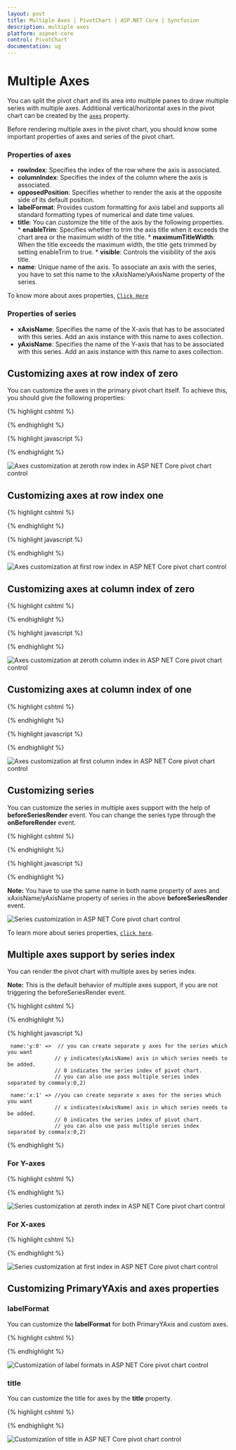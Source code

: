 ```yaml
---
layout: post
title: Multiple Axes | PivotChart | ASP.NET Core | Syncfusion
description: multiple axes
platform: aspnet-core
control: PivotChart
documentation: ug
---
```


# Multiple Axes

You can split the pivot chart and its area into multiple panes to draw multiple series with multiple axes. Additional vertical/horizontal axes in the pivot chart can be created by the [`axes`](/api/js/ejpivotchart#members:axes) property.

Before rendering multiple axes in the pivot chart, you should know some important properties of axes and series of the pivot chart.

### Properties of axes

* **rowIndex**: Specifies the index of the row where the axis is associated.
* **columnIndex**: Specifies the index of the column where the axis is associated.
* **opposedPosition**: Specifies whether to render the axis at the opposite side of its default position.
* **labelFormat**: Provides custom formatting for axis label and supports all standard formatting types of numerical and date time values.
* **title**: You can customize the title of the axis by the following properties.
       * **enableTrim**: Specifies whether to trim the axis title when it exceeds the chart area or the maximum width of the title.
       * **maximumTitleWidth**: When the title exceeds the maximum width, the title gets trimmed by setting enableTrim to true.
       * **visible**: Controls the visibility of the axis title.
* **name**: Unique name of the axis. To associate an axis with the series, you have to set this name to the xAxisName/yAxisName property of the series.

To know more about axes properties, [`Click Here`](https://help.syncfusion.com/api/js/ejchart#members:axes)

### Properties of series

* **xAxisName**: Specifies the name of the X-axis that has to be associated with this series. Add an axis instance with this name to axes collection.
* **yAxisName**: Specifies the name of the Y-axis that has to be associated with this series. Add an axis instance with this name to axes collection.

## Customizing axes at row index of zero
You can customize the axes in the primary pivot chart itself. To achieve this, you should give the following properties:

{% highlight cshtml %}

 <ej-pivot-chart id="PivotChart1" beforeSeriesRender="onBeforeRender">
    <e-axes>
    <e-axis name="yAxisConfig" rowIndex="0"></e-axis>
    </e-axes>
 </ej-pivot-chart>

 {% endhighlight %}

 {% highlight javascript %}

 <script type="text/javascript">

 function onBeforeRender(args) {
 for (var i = 0; i < args.series.length; i++) {
    if (args.series[i].name.indexOf("Australia") != -1) {
       args.series[i].yAxisName = "yAxisConfig";
       args.series[i].type = "line";
  }
 }
 return args;
 }

 </script>

 {% endhighlight %}

![Axes customization at zeroth row index in ASP NET Core pivot chart control](Multiple_Axes_images/rowIndex_zero.png)

## Customizing axes at row index one

 {% highlight cshtml %}

 <ej-pivot-chart id="PivotChart1" beforeSeriesRender="onBeforeRender">
    <e-axes>
    <e-axis name="yAxisConfig" rowIndex="1"></e-axis>
    </e-axes>
 </ej-pivot-chart>

 {% endhighlight %}

 {% highlight javascript %}

 <script type="text/javascript">

 function onBeforeRender(args) {
 for (var i = 0; i < args.series.length; i++) {
    if (args.series[i].name.indexOf("Australia") != -1) {
       args.series[i].yAxisName = "yAxisConfig";
       args.series[i].type = "line";
  }
 }
 return args;
 }

 </script>

 {% endhighlight %}

![Axes customization at first row index in ASP NET Core pivot chart control](Multiple_Axes_images/rowIndex_one.png)

## Customizing axes at column index of zero

{% highlight cshtml %}

 <ej-pivot-chart id="PivotChart1" beforeSeriesRender="onBeforeRender">
 <e-axes>
    <e-axis name="yAxisConfig" columnIndex="0"></e-axis>
 </e-axes>
 </ej-pivot-chart>

 {% endhighlight %}

 {% highlight javascript %}

 <script type="text/javascript">

 function onBeforeRender(args) {
 for (var i = 0; i < args.series.length; i++) {
    if (args.series[i].name.indexOf("Australia") != -1) {
       args.series[i].xAxisName = "xAxisConfig";
       args.series[i].type = "line";
  }
 }
 return args;
 }

 </script>

 {% endhighlight %}

![Axes customization at zeroth column index in ASP NET Core pivot chart control](Multiple_Axes_images/columnindex_zero.png)

## Customizing axes at column index of one

{% highlight cshtml %}

 <ej-pivot-chart id="PivotChart1" beforeSeriesRender="onBeforeRender">
 <e-axes>
    <e-axis name="yAxisConfig" columnIndex="1"></e-axis>
 </e-axes>
 </ej-pivot-chart>

 {% endhighlight %}

 {% highlight javascript %}

 <script type="text/javascript">

 function onBeforeRender(args) {
 for (var i = 0; i < args.series.length; i++) {
    if (args.series[i].name.indexOf("Australia") != -1) {
       args.series[i].xAxisName = "xAxisConfig";
       args.series[i].type = "line";
  }
 }
 return args;
 }

 </script>

 {% endhighlight %}

![Axes customization at first column index in ASP NET Core pivot chart control](Multiple_Axes_images/columnindex_one.png)

## Customizing series
You can customize the series in multiple axes support with the help of **beforeSeriesRender** event. You can change the series type through the **onBeforeRender** event.

{% highlight cshtml %}

 <ej-pivot-chart id="PivotChart1" beforeSeriesRender="onBeforeRender">
  <e-axes>
    <e-axis name="yAxisConfig"></e-axis>
  </e-axes>
 </ej-pivot-chart>

 {% endhighlight %}

 {% highlight javascript %}

 <script type="text/javascript">

 function onBeforeRender(args) {
 for (var i = 0; i < args.series.length; i++) {
    if (args.series[i].name.indexOf("Australia") != -1) {
       args.series[i].yAxisName = "yAxisConfig";
       args.series[i].type = "line";
  }
 }
 return args;
 }

</script>

{% endhighlight %}

**Note:** You have to use the same name in both name property of axes and xAxisName/yAxisName property of series in the above **beforeSeriesRender** event.

![Series customization in ASP NET Core pivot chart control](Multiple_Axes_images/customize_series.png)

To learn more about series properties, [`click here`](https://help.syncfusion.com/api/js/ejchart#members:series).


## Multiple axes support by series index

You can render the pivot chart with multiple axes by series index.

**Note:** This is the default behavior of multiple axes support, if you are not triggering the beforeSeriesRender event.

{% highlight cshtml %}

 <ej-pivot-chart id="PivotChart1">
 <e-axes>
    <e-axis name="y:0"></e-axis>
    <e-axis name="x:1"></e-axis>
 </e-axes>
 </ej-pivot-chart>

{% endhighlight %}

{% highlight javascript %}

     name:'y:0' =>  // you can create separate y axes for the series which you want
                   // y indicates(yAxisName) axis in which series needs to be added.
                   // 0 indicates the series index of pivot chart.
                   // you can also use pass multiple series index separated by comma(y:0,2)

     name:'x:1' => //you can create separate x axes for the series which you want
                   // x indicates(xAxisName) axis in which series needs to be added.
                   // 0 indicates the series index of pivot chart.
                   // you can also use pass multiple series index separated by comma(x:0,2)

{% endhighlight %}

### For Y-axes

{% highlight cshtml %}

 <ej-pivot-chart id="PivotChart1">
 <e-axes>
    <e-axis name="y:0"></e-axis>
 </e-axes>
 </ej-pivot-chart>

{% endhighlight %}

![Series customization at zeroth index in ASP NET Core pivot chart control](Multiple_Axes_images/seriesindex_zero.png)

### For X-axes

{% highlight cshtml %}

<ej-pivot-chart id="PivotChart1">
 <e-axes>
    <e-axis name="x:0"></e-axis>
 </e-axes>
</ej-pivot-chart>

{% endhighlight %}

![Series customization at first index in ASP NET Core pivot chart control](Multiple_Axes_images/seriesindex_one.png)

## Customizing PrimaryYAxis and axes properties

### labelFormat
You can customize the **labelFormat** for both PrimaryYAxis and custom axes.

{% highlight cshtml %}

<ej-pivot-chart id="PivotChart1">
    <e-primary-y-axis label-format="c1" ></e-primary-y-axis>
 <e-axes>
    <e-axis label-format="n1"></e-axis>
 </e-axes>
 </ej-pivot-chart>

 {% endhighlight %}

![Customization of label formats in ASP NET Core pivot chart control](Multiple_Axes_images/label_formats.png)

### title
You can customize the title for axes by the **title** property.

 {% highlight cshtml %}

 <ej-pivot-chart id="PivotChart1">
    <e-primary-y-axis title-text="Customer Count" ></e-primary-y-axis>
 <e-axes>
    <e-axis label-format="n1">
    <e-title text="Internet Sales Amount"></e-title>
    </e-axis>
 </e-axes>
 </ej-pivot-chart>

{% endhighlight %}

![Customization of title in ASP NET Core pivot chart control](Multiple_Axes_images/title.png)









